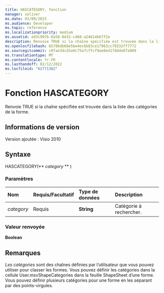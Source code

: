 ```yaml
---
title: HASCATEGORY, fonction
manager: soliver
ms.date: 03/09/2015
ms.audience: Developer
ms.topic: reference
ms.localizationpriority: medium
ms.assetid: ed3c997b-0a58-0432-c468-a24614b67f2e
description: Renvoie TRUE si la chaîne spécifiée est trouvée dans la liste des catégories de la forme.
ms.openlocfilehash: 65786db68e5be4ec6b83ce17963cc79332ff7772
ms.sourcegitcommit: c0fae34cd3a9c75a7cffcf9ae8e417ddde07a989
ms.translationtype: MT
ms.contentlocale: fr-FR
ms.lasthandoff: 02/12/2022
ms.locfileid: "62771382"
---
```

# <a name="hascategory-function"></a>Fonction HASCATEGORY

Renvoie TRUE si la chaîne spécifiée est trouvée dans la liste des catégories de la forme.
  
## <a name="version-information"></a>Informations de version

Version ajoutée : Visio 2010
 
  
## <a name="syntax"></a>Syntaxe

HASCATEGORY(** *category* ** ) 
  
### <a name="parameters"></a>Paramètres

|**Nom**|**Requis/Facultatif**|**Type de données**|**Description**|
|:-----|:-----|:-----|:-----|
| _category_ <br/> |Requis  <br/> |**String** <br/> |Catégorie à rechercher. |
   
### <a name="return-value"></a>Valeur renvoyée

 **Boolean**
  
## <a name="remarks"></a>Remarques

 *Les catégories*  sont des chaînes définies par l’utilisateur que vous pouvez utiliser pour classer les formes. Vous pouvez définir les catégories dans la cellule User.msvShapeCategories dans la feuille ShapeSheet d’une forme. Vous pouvez définir plusieurs catégories pour une forme en les séparant par des points-virgules. 
  

